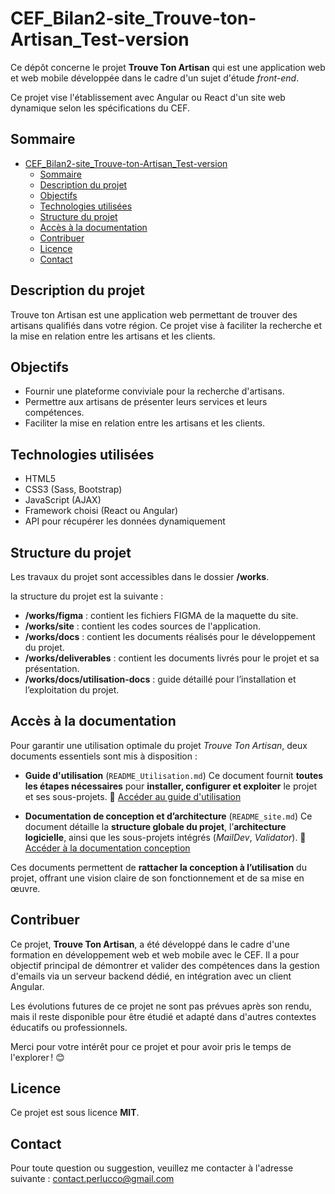 # CEF_Bilan2-site_Trouve-ton-Artisan_Test-version

Ce dépôt concerne le projet **Trouve Ton Artisan** qui est une application web et web mobile développée dans le cadre d'un sujet d'étude _front-end_.

Ce projet vise l'établissement avec Angular ou React d'un site web dynamique selon les spécifications du CEF.

## Sommaire

- [CEF\_Bilan2-site\_Trouve-ton-Artisan\_Test-version](#cef_bilan2-site_trouve-ton-artisan_test-version)
  - [Sommaire](#sommaire)
  - [Description du projet](#description-du-projet)
  - [Objectifs](#objectifs)
  - [Technologies utilisées](#technologies-utilisées)
  - [Structure du projet](#structure-du-projet)
  - [Accès à la documentation](#accès-à-la-documentation)
  - [Contribuer](#contribuer)
  - [Licence](#licence)
  - [Contact](#contact)

## Description du projet

Trouve ton Artisan est une application web permettant de trouver des artisans qualifiés dans votre région. Ce projet vise à faciliter la recherche et la mise en relation entre les artisans et les clients.

## Objectifs

- Fournir une plateforme conviviale pour la recherche d'artisans.
- Permettre aux artisans de présenter leurs services et leurs compétences.
- Faciliter la mise en relation entre les artisans et les clients.

## Technologies utilisées

- HTML5
- CSS3 (Sass, Bootstrap)
- JavaScript (AJAX)
- Framework choisi (React ou Angular)
- API pour récupérer les données dynamiquement

## Structure du projet

Les travaux du projet sont accessibles dans le dossier **/works**.

la structure du projet est la suivante :

- **/works/figma** : contient les fichiers FIGMA de la maquette du site.
- **/works/site** : contient les codes sources de l'application.
- **/works/docs** : contient les documents réalisés pour le développement du projet.
- **/works/deliverables** : contient les documents livrés pour le projet et sa présentation.
- **/works/docs/utilisation-docs** : guide détaillé pour l’installation et l’exploitation du projet.  

## Accès à la documentation

Pour garantir une utilisation optimale du projet _Trouve Ton Artisan_, deux documents essentiels sont mis à disposition :

- **Guide d'utilisation** (`README_Utilisation.md`)
  Ce document fournit **toutes les étapes nécessaires** pour **installer, configurer et exploiter** le projet et ses sous-projets.
  🔗 [Accéder au guide d'utilisation](https://github.com/MonLucCo/CEF_Bilan2-site_Trouve-ton-Artisan_Test-version/blob/main/works/docs/utilisation-docs/README_Utilisation.md)

- **Documentation de conception et d’architecture** (`README_site.md`)
  Ce document détaille la **structure globale du projet**, l’**architecture logicielle**, ainsi que les sous-projets intégrés (_MailDev_, _Validator_).
  🔗 [Accéder à la documentation conception](https://github.com/MonLucCo/CEF_Bilan2-site_Trouve-ton-Artisan-Test-version/blob/main/works/site/README_site.md)

Ces documents permettent de **rattacher la conception à l’utilisation** du projet, offrant une vision claire de son fonctionnement et de sa mise en œuvre.

## Contribuer

Ce projet, **Trouve Ton Artisan**, a été développé dans le cadre d'une formation en développement web et web mobile avec le CEF. Il a pour objectif principal de démontrer et valider des compétences dans la gestion d'emails via un serveur backend dédié, en intégration avec un client Angular.

Les évolutions futures de ce projet ne sont pas prévues après son rendu, mais il reste disponible pour être étudié et adapté dans d'autres contextes éducatifs ou professionnels.

Merci pour votre intérêt pour ce projet et pour avoir pris le temps de l'explorer ! 😊

## Licence

Ce projet est sous licence **MIT**.

## Contact

Pour toute question ou suggestion, veuillez me contacter à l'adresse suivante : [contact.perlucco@gmail.com](mailto:contact.perlucco@gmail.com)
